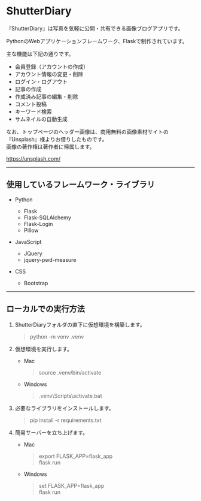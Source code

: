 # ShutterDiary

『ShutterDiary』は写真を気軽に公開・共有できる画像ブログアプリです。

PythonのWebアプリケーションフレームワーク、Flaskで制作されています。

主な機能は下記の通りです。

- 会員登録（アカウントの作成）
- アカウント情報の変更・削除
- ログイン・ログアウト
- 記事の作成
- 作成済み記事の編集・削除
- コメント投稿
- キーワード検索
- サムネイルの自動生成

なお、トップページのヘッダー画像は、商用無料の画像素材サイトの『Unsplash』様よりお借りしたものです。  
画像の著作権は著作者に帰属します。

https://unsplash.com/

---

## 使用しているフレームワーク・ライブラリ

- Python
    - Flask
    - Flask-SQLAlchemy
    - Flask-Login
    - Pillow

- JavaScript
    - JQuery
    - jquery-pwd-measure

- CSS
    - Bootstrap

---

## ローカルでの実行方法
1. ShutterDiaryフォルダの直下に仮想環境を構築します。
    > python -m venv .venv 

2. 仮想環境を実行します。
    - Mac
        > source .venv/bin/activate 

    - Windows
        > .venv\Scripts\activate.bat
3. 必要なライブラリをインストールします。
    >pip install -r requirements.txt
4. 簡易サーバーを立ち上げます。
    - Mac
        >export FLASK_APP=flask_app  
        >flask run
    - Windows
        >set FLASK_APP=flask_app  
        >flask run
